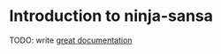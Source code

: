# Introduction to ninja-sansa

TODO: write [great documentation](http://jacobian.org/writing/great-documentation/what-to-write/)
